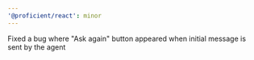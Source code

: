 ```yaml
---
'@proficient/react': minor
---
```


Fixed a bug where "Ask again" button appeared when initial message is sent by the agent
